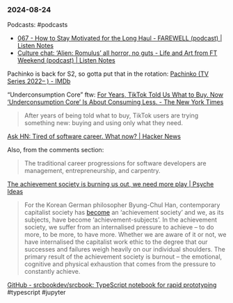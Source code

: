 ### 2024-08-24

Podcasts: #podcasts 
* [067 - How to Stay Motivated for the Long Haul - FAREWELL (podcast) | Listen Notes](https://lnns.co/H_tTPMNlmhJ)
* [Culture chat: ‘Alien: Romulus’ all horror, no guts - Life and Art from FT Weekend (podcast) | Listen Notes](https://lnns.co/oR-wAy7ahj_)

Pachinko is back for S2, so gotta put that in the rotation: [Pachinko (TV Series 2022– ) - IMDb](https://www.imdb.com/title/tt8888462/)

“Underconsumption Core” ftw: [For Years, TikTok Told Us What to Buy. Now ‘Underconsumption Core’ Is About Consuming Less. - The New York Times](https://www.nytimes.com/2024/07/25/style/tiktok-underconsumption-influencers.html)

> After years of being told what to buy, TikTok users are trying something new: buying and using only what they need.

[Ask HN: Tired of software career. What now? | Hacker News](https://news.ycombinator.com/item?id=41286630)

Also, from the comments section:
> The traditional career progressions for software developers are management, entrepreneurship, and carpentry.

[The achievement society is burning us out, we need more play | Psyche Ideas](https://psyche.co/ideas/the-achievement-society-is-burning-us-out-we-need-more-play)

> For the Korean German philosopher Byung-Chul Han, contemporary capitalist society has [become](https://www.sup.org/books/title/?id=25725) an ‘achievement society’ and we, as its subjects, have become ‘achievement-subjects’. In the achievement society, we suffer from an internalised pressure to achieve – to do more, to be more, to have more. Whether we are aware of it or not, we have internalised the capitalist work ethic to the degree that our successes and failures weigh heavily on our individual shoulders. The primary result of the achievement society is burnout – the emotional, cognitive and physical exhaustion that comes from the pressure to constantly achieve.

[GitHub - srcbookdev/srcbook: TypeScript notebook for rapid prototyping](https://github.com/srcbookdev/srcbook) #typescript #jupyter
